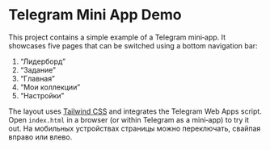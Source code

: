 # Telegram Mini App Demo

This project contains a simple example of a Telegram mini‑app. It showcases five
pages that can be switched using a bottom navigation bar:

1. “Лидерборд”
2. “Задание”
3. “Главная”
4. “Мои коллекции”
5. “Настройки”

The layout uses [Tailwind CSS](https://tailwindcss.com/) and integrates the
Telegram Web Apps script. Open `index.html` in a browser (or within Telegram as a
mini‑app) to try it out. На мобильных устройствах страницы можно переключать,
свайпая вправо или влево.
